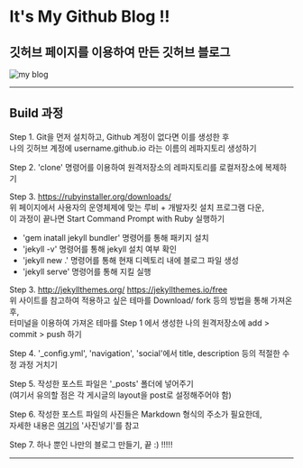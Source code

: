 # It's My Github Blog !!  
## 깃허브 페이지를 이용하여 만든 깃허브 블로그  
![my blog](https://user-images.githubusercontent.com/81706832/146318816-a67c6df5-a727-4e7d-888f-d8c7664da1d2.jpg)
  
  
---
## Build 과정   
Step 1. Git을 먼저 설치하고, Github 계정이 없다면 이를 생성한 후  
나의 깃허브 계정에 username.github.io 라는 이름의 레파지토리 생성하기
  
Step 2. 'clone' 명령어를 이용하여 원격저장소의 레파지토리를 로컬저장소에 복제하기  
  
Step 3. https://rubyinstaller.org/downloads/  
위 페이지에서 사용자의 운영체제에 맞는 루비 + 개발자킷 설치 프로그램 다운,  
이 과정이 끝나면 Start Command Prompt with Ruby 실행하기  
  
- 'gem inatall jekyll bundler' 명령어를 통해 패키지 설치  
- 'jekyll -v' 명령어를 통해 jekyll 설치 여부 확인  
- 'jekyll new .' 명령어를 통해 현재 디렉토리 내에 블로그 파일 생성  
- 'jekyll serve' 명령어를 통해 지킬 실행  
  
Step 3. http://jekyllthemes.org/ https://jekyllthemes.io/free  
위 사이트를 참고하여 적용하고 싶은 테마를 Download/ fork 등의 방법을 통해 가져온 후,  
터미널을 이용하여 가져온 테마를 Step 1 에서 생성한 나의 원격저장소에 add > commit > push 하기  
  
Step 4. '_config.yml', 'navigation', 'social'에서 title, description 등의 적절한 수정 과정 거치기  
  
Step 5. 작성한 포스트 파일은 '_posts' 폴더에 넣어주기  
(여기서 유의할 점은 각 게시글의 layout을 post로 설정해주어야 함)  
  
Step 6. 작성한 포스트 파일의 사진들은 Markdown 형식의 주소가 필요한데,  
자세한 내용은 [여기의](https://gyuwonsong.github.io/july22.github.io/2021/12/10/What-is-jekyll/) '사진넣기'를 참고  
  
Step 7. 하나 뿐인 나만의 블로그 만들기, 끝 :) !!!!!  

---
